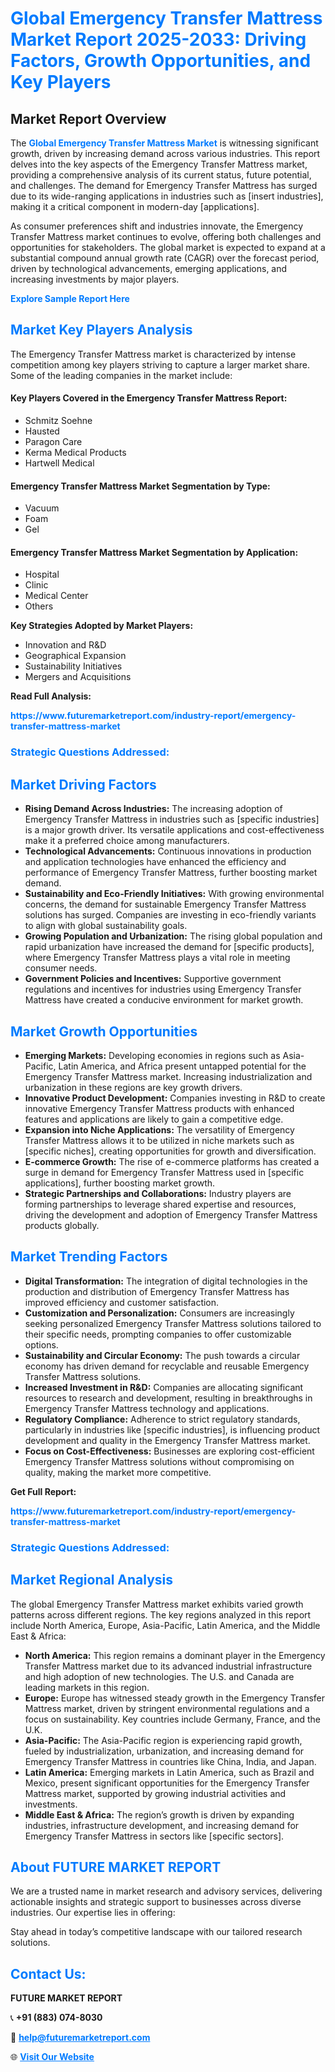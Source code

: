 <h1 style="color: #007BFF;">Global Emergency Transfer Mattress Market Report 2025-2033: Driving Factors, Growth Opportunities, and Key Players</h1>

<section id="overview">
<h2>Market Report Overview</h2>
<p>The <a href="https://www.futuremarketreport.com/industry-report/emergency-transfer-mattress-market" style="color: #007BFF; text-decoration: none;"><strong>Global Emergency Transfer Mattress Market</strong></a> is witnessing significant growth, driven by increasing demand across various industries. This report delves into the key aspects of the Emergency Transfer Mattress market, providing a comprehensive analysis of its current status, future potential, and challenges. The demand for Emergency Transfer Mattress has surged due to its wide-ranging applications in industries such as [insert industries], making it a critical component in modern-day [applications].</p>
<p>As consumer preferences shift and industries innovate, the Emergency Transfer Mattress market continues to evolve, offering both challenges and opportunities for stakeholders. The global market is expected to expand at a substantial compound annual growth rate (CAGR) over the forecast period, driven by technological advancements, emerging applications, and increasing investments by major players.</p>
</section>

<section id="overview">
<p><a href="https://www.futuremarketreport.com/request-sample/reportId=98943" style="color: #007BFF; text-decoration: none;"><strong>Explore Sample Report Here</strong></a></p>
</section>

<section id="key-players">
<h2 style="color: #007BFF;">Market Key Players Analysis</h2>
<p>The Emergency Transfer Mattress market is characterized by intense competition among key players striving to capture a larger market share. Some of the leading companies in the market include:</p>
<h4>Key Players Covered in the Emergency Transfer Mattress Report:</h4>
<ul><li>Schmitz Soehne</li><li>Hausted</li><li>Paragon Care</li><li>Kerma Medical Products</li><li>Hartwell Medical</li></ul>
<h4>Emergency Transfer Mattress Market Segmentation by Type:</h4>
<ul><li>Vacuum</li><li>Foam</li><li>Gel</li></ul>

<h4>Emergency Transfer Mattress Market Segmentation by Application:</h4>
<ul><li>Hospital</li><li>Clinic</li><li>Medical Center</li><li>Others</li></ul>
<p><strong>Key Strategies Adopted by Market Players:</strong></p>
<ul>
<li>Innovation and R&D</li>
<li>Geographical Expansion</li>
<li>Sustainability Initiatives</li>
<li>Mergers and Acquisitions</li>
</ul>
</section>

<section>
<p><strong>Read Full Analysis: </strong></p><a href="https://www.futuremarketreport.com/industry-report/emergency-transfer-mattress-market" style="color: #007BFF; text-decoration: none;"><strong>https://www.futuremarketreport.com/industry-report/emergency-transfer-mattress-market</strong></a>
<h3 style="color: #007BFF;">Strategic Questions Addressed:</h3>
</section>

<section id="driving-factors">
<h2 style="color: #007BFF;">Market Driving Factors</h2>
<ul>
<li><strong>Rising Demand Across Industries:</strong> The increasing adoption of Emergency Transfer Mattress in industries such as [specific industries] is a major growth driver. Its versatile applications and cost-effectiveness make it a preferred choice among manufacturers.</li>
<li><strong>Technological Advancements:</strong> Continuous innovations in production and application technologies have enhanced the efficiency and performance of Emergency Transfer Mattress, further boosting market demand.</li>
<li><strong>Sustainability and Eco-Friendly Initiatives:</strong> With growing environmental concerns, the demand for sustainable Emergency Transfer Mattress solutions has surged. Companies are investing in eco-friendly variants to align with global sustainability goals.</li>
<li><strong>Growing Population and Urbanization:</strong> The rising global population and rapid urbanization have increased the demand for [specific products], where Emergency Transfer Mattress plays a vital role in meeting consumer needs.</li>
<li><strong>Government Policies and Incentives:</strong> Supportive government regulations and incentives for industries using Emergency Transfer Mattress have created a conducive environment for market growth.</li>
</ul>
</section>

<section id="growth-opportunities">
<h2 style="color: #007BFF;">Market Growth Opportunities</h2>
<ul>
<li><strong>Emerging Markets:</strong> Developing economies in regions such as Asia-Pacific, Latin America, and Africa present untapped potential for the Emergency Transfer Mattress market. Increasing industrialization and urbanization in these regions are key growth drivers.</li>
<li><strong>Innovative Product Development:</strong> Companies investing in R&D to create innovative Emergency Transfer Mattress products with enhanced features and applications are likely to gain a competitive edge.</li>
<li><strong>Expansion into Niche Applications:</strong> The versatility of Emergency Transfer Mattress allows it to be utilized in niche markets such as [specific niches], creating opportunities for growth and diversification.</li>
<li><strong>E-commerce Growth:</strong> The rise of e-commerce platforms has created a surge in demand for Emergency Transfer Mattress used in [specific applications], further boosting market growth.</li>
<li><strong>Strategic Partnerships and Collaborations:</strong> Industry players are forming partnerships to leverage shared expertise and resources, driving the development and adoption of Emergency Transfer Mattress products globally.</li>
</ul>
</section>

<section id="trending-factors">
<h2 style="color: #007BFF;">Market Trending Factors</h2>
<ul>
<li><strong>Digital Transformation:</strong> The integration of digital technologies in the production and distribution of Emergency Transfer Mattress has improved efficiency and customer satisfaction.</li>
<li><strong>Customization and Personalization:</strong> Consumers are increasingly seeking personalized Emergency Transfer Mattress solutions tailored to their specific needs, prompting companies to offer customizable options.</li>
<li><strong>Sustainability and Circular Economy:</strong> The push towards a circular economy has driven demand for recyclable and reusable Emergency Transfer Mattress solutions.</li>
<li><strong>Increased Investment in R&D:</strong> Companies are allocating significant resources to research and development, resulting in breakthroughs in Emergency Transfer Mattress technology and applications.</li>
<li><strong>Regulatory Compliance:</strong> Adherence to strict regulatory standards, particularly in industries like [specific industries], is influencing product development and quality in the Emergency Transfer Mattress market.</li>
<li><strong>Focus on Cost-Effectiveness:</strong> Businesses are exploring cost-efficient Emergency Transfer Mattress solutions without compromising on quality, making the market more competitive.</li>
</ul>
</section>

<section>
<p><strong>Get Full Report: </strong></p><a href="https://www.futuremarketreport.com/industry-report/emergency-transfer-mattress-market" style="color: #007BFF; text-decoration: none;"><strong>https://www.futuremarketreport.com/industry-report/emergency-transfer-mattress-market</strong></a>
<h3 style="color: #007BFF;">Strategic Questions Addressed:</h3>
</section>


<section id="regional-analysis">
<h2 style="color: #007BFF;">Market Regional Analysis</h2>
<p>The global Emergency Transfer Mattress market exhibits varied growth patterns across different regions. The key regions analyzed in this report include North America, Europe, Asia-Pacific, Latin America, and the Middle East & Africa:</p>
<ul>
<li><strong>North America:</strong> This region remains a dominant player in the Emergency Transfer Mattress market due to its advanced industrial infrastructure and high adoption of new technologies. The U.S. and Canada are leading markets in this region.</li>
<li><strong>Europe:</strong> Europe has witnessed steady growth in the Emergency Transfer Mattress market, driven by stringent environmental regulations and a focus on sustainability. Key countries include Germany, France, and the U.K.</li>
<li><strong>Asia-Pacific:</strong> The Asia-Pacific region is experiencing rapid growth, fueled by industrialization, urbanization, and increasing demand for Emergency Transfer Mattress in countries like China, India, and Japan.</li>
<li><strong>Latin America:</strong> Emerging markets in Latin America, such as Brazil and Mexico, present significant opportunities for the Emergency Transfer Mattress market, supported by growing industrial activities and investments.</li>
<li><strong>Middle East & Africa:</strong> The region’s growth is driven by expanding industries, infrastructure development, and increasing demand for Emergency Transfer Mattress in sectors like [specific sectors].</li>
</ul>
</section>

<footer>
<h2 style="color: #007BFF;">About FUTURE MARKET REPORT</h2>
<p>We are a trusted name in market research and advisory services, delivering actionable insights and strategic support to businesses across diverse industries. Our expertise lies in offering:</p>

<p>Stay ahead in today’s competitive landscape with our tailored research solutions.</p>

<h2 style="color: #007BFF;">Contact Us:</h2>
<p><strong>FUTURE MARKET REPORT</strong></p>
<p>📞 <strong>+91 (883) 074-8030</strong></p>
<p>📧 <strong><a href="mailto:help@futuremarketreport.com" style="color: #007BFF;">help@futuremarketreport.com</a></strong></p>
<p>🌐 <strong><a href="https://www.futuremarketreport.com/" style="color: #007BFF;">Visit Our Website</a></strong></p>
</footer>